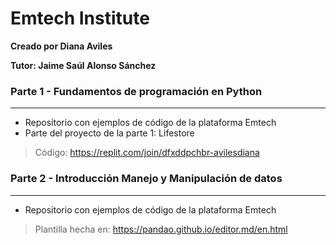 # Emtech Institute
**Creado por Diana Aviles**

**Tutor: Jaime Saúl Alonso Sánchez**

### Parte 1 - Fundamentos de programación en Python
-------------

- Repositorio con ejemplos de código de la plataforma Emtech
- Parte del proyecto de la parte 1: Lifestore

>Código:
https://replit.com/join/dfxddpchbr-avilesdiana




### Parte 2 - Introducción Manejo y Manipulación de datos
-------------

- Repositorio con ejemplos de código de la plataforma Emtech


> Plantilla hecha en:
https://pandao.github.io/editor.md/en.html

